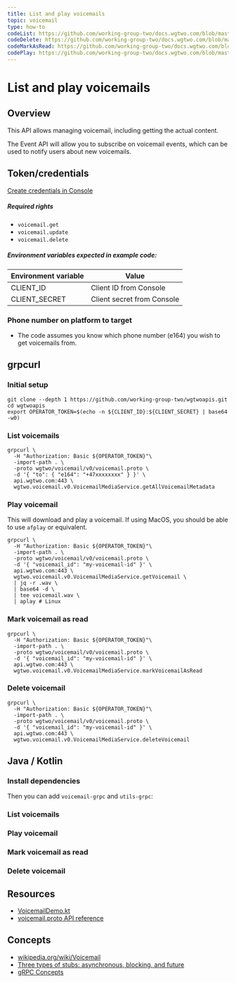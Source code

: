 ```yaml
---
title: List and play voicemails
topic: voicemail
type: how-to
codeList: https://github.com/working-group-two/docs.wgtwo.com/blob/master/examples/voicemail/src/main/kotlin/ListVoicemail.kt
codeDelete: https://github.com/working-group-two/docs.wgtwo.com/blob/master/examples/voicemail/src/main/kotlin/DeleteVoicemail.kt
codeMarkAsRead: https://github.com/working-group-two/docs.wgtwo.com/blob/master/examples/voicemail/src/main/kotlin/MarkVoicemailAsRead.kt
codePlay: https://github.com/working-group-two/docs.wgtwo.com/blob/master/examples/voicemail/src/main/kotlin/PlayVoicemail.kt
---
```


# List and play voicemails

## Overview
This API allows managing voicemail, including getting the actual content.

The Event API will allow you to subscribe on voicemail events, which can be used to notify users about new voicemails.

## Token/credentials
[Create credentials in Console](https://console.wgtwo.com/api-keys-redirect)

##### Required rights
- `voicemail.get`
- `voicemail.update`
- `voicemail.delete`

##### Environment variables expected in example code:

| Environment variable | Value                      |
|----------------------|----------------------------|
| CLIENT_ID            | Client ID from Console     |
| CLIENT_SECRET        | Client secret from Console |

### Phone number on platform to target
* The code assumes you know which phone number (e164) you wish to get voicemails from.

## grpcurl
### Initial setup

```shell script
git clone --depth 1 https://github.com/working-group-two/wgtwoapis.git
cd wgtwoapis
export OPERATOR_TOKEN=$(echo -n ${CLIENT_ID}:${CLIENT_SECRET} | base64 -w0)
```

### List voicemails
```shell script
grpcurl \
  -H "Authorization: Basic ${OPERATOR_TOKEN}"\
  -import-path . \
  -proto wgtwo/voicemail/v0/voicemail.proto \
  -d '{ "to": { "e164": "+47xxxxxxxx" } }' \
  api.wgtwo.com:443 \
  wgtwo.voicemail.v0.VoicemailMediaService.getAllVoicemailMetadata
```

### Play voicemail
This will download and play a voicemail. If using MacOS, you should be able to use `afplay` or equivalent. 

```shell script
grpcurl \
  -H "Authorization: Basic ${OPERATOR_TOKEN}"\
  -import-path . \
  -proto wgtwo/voicemail/v0/voicemail.proto \
  -d '{ "voicemail_id": "my-voicemail-id" }' \
  api.wgtwo.com:443 \
  wgtwo.voicemail.v0.VoicemailMediaService.getVoicemail \
  | jq -r .wav \
  | base64 -d \
  | tee voicemail.wav \
  | aplay # Linux
```

### Mark voicemail as read
```shell script
grpcurl \
  -H "Authorization: Basic ${OPERATOR_TOKEN}"\
  -import-path . \
  -proto wgtwo/voicemail/v0/voicemail.proto \
  -d '{ "voicemail_id": "my-voicemail-id" }' \
  api.wgtwo.com:443 \
  wgtwo.voicemail.v0.VoicemailMediaService.markVoicemailAsRead
```

### Delete voicemail
```shell script
grpcurl \
  -H "Authorization: Basic ${OPERATOR_TOKEN}"\
  -import-path . \
  -proto wgtwo/voicemail/v0/voicemail.proto \
  -d '{ "voicemail_id": "my-voicemail-id" }' \
  api.wgtwo.com:443 \
  wgtwo.voicemail.v0.VoicemailMediaService.deleteVoicemail
```

## Java / Kotlin

### Install dependencies
<JitpackDependency />

Then you can add `voicemail-grpc` and `utils-grpc`:

<ClientDependencies :clients="['voicemail-grpc', 'phonenumber-utils', 'utils-grpc']"/>

### List voicemails
<GithubCode :to="$frontmatter.codeList" />

### Play voicemail
<GithubCode :to="$frontmatter.codePlay" />

### Mark voicemail as read
<GithubCode :to="$frontmatter.codeMarkAsRead" />

### Delete voicemail
<GithubCode :to="$frontmatter.codeDelete" />

## Resources
* [VoicemailDemo.kt](https://github.com/working-group-two/wgtwo-kotlin-code-snippets/blob/master/src/main/kotlin/com/wgtwo/example/voicemail/VoicemailDemo.kt)
* [voicemail.proto API reference](https://github.com/working-group-two/wgtwoapis/blob/master/wgtwo/voicemail/voicemail.proto)

## Concepts
* [wikipedia.org/wiki/Voicemail](https://en.wikipedia.org/wiki/Voicemail)
* [Three types of stubs: asynchronous, blocking, and future](https://grpc.io/docs/reference/java/generated-code/)
* [gRPC Concepts](https://grpc.io/docs/guides/concepts/)
